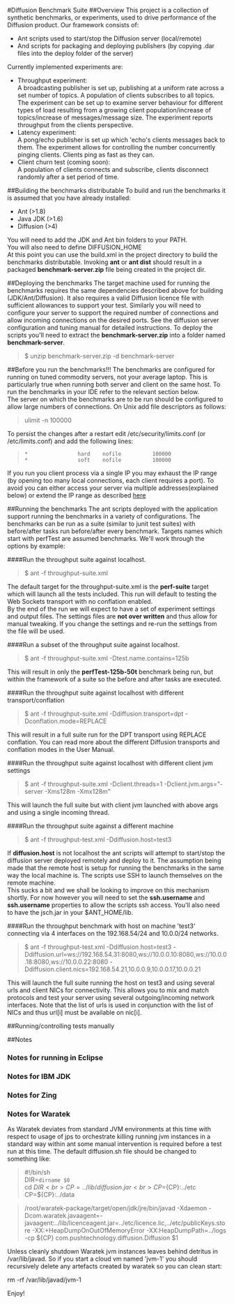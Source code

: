#Diffusion Benchmark Suite
##Overview
This project is a collection of synthetic benchmarks, or experiments, used to
drive performance of the Diffusion product. Our framework consists of:

* Ant scripts used to start/stop the Diffusion server (local/remote)
* And scripts for packaging and deploying publishers (by copying .dar files into
the deploy folder of the server)  

Currently implemented experiments are:

* Throughput experiment:<br>
    A broadcasting publisher is set up, publishing at a uniform rate across a 
    set number of topics. A population of clients subscribes to all topics. The
    experiment can be set up to examine server behaviour for different types of
    load resulting from a growing client population/increase of topics/increase
    of messages/message size. The experiment reports throughput from the clients
    perspective.
* Latency experiment:<br>
    A pong/echo publisher is set up which 'echo's clients messages back to them.
    The experiment allows for controlling the number concurrently pinging
    clients. Clients ping as fast as they can.
* Client churn test (coming soon):<br>
    A population of clients connects and subscribe, clients disconnect randomly
    after a set period of time.

##Building the benchmarks distributable
To build and run the benchmarks it is assumed that you have already installed:

* Ant (>1.8)
* Java JDK (>1.6)
* Diffusion (>4)

You will need to add the JDK and Ant bin folders to your PATH. <br>
You will also need to define DIFFUSION_HOME<br>
At this point you can use the build.xml in the project directory to build the
benchmarks distributable. Invoking __ant__ or __ant dist__ should result
in a packaged __benchmark-server.zip__ file being created in the project dir.<br>

##Deploying the benchmarks
The target machine used for running the benchmarks requires the same
dependencies described above for building (JDK/Ant/Diffusion). It also requires
a valid Diffusion licence file with sufficient allowances to support your test.
Similarly you will need to configure your server to support the required number
of connections and allow incoming connections on the desired ports. See the
diffusion server configuration and tuning manual for detailed instructions.
To deploy the scripts you'll need to extract the __benchmark-server.zip__ into
a folder named __benchmark-server__.<br>
>    $ unzip benchmark-server.zip -d benchmark-server

##Before you run the benchmarks!!!
The benchmarks are configured for running on tuned commodity servers, not your
average laptop. This is particularly true when running both server and client
on the same host. To run the benchmarks in your IDE refer to the relevant section
below.<br>
The server on which the benchmarks are to be run should be configured to allow
large numbers of connections. On Unix add file descriptors as follows:<br>
>    ulimit -n 100000

To persist the changes after a restart edit /etc/security/limits.conf (or /etc/limits.conf) and add the following lines:
>     *                hard    nofile          100000
>     *                soft    nofile          100000

If you run you client process via a single IP you may exhaust the IP range (by
opening too many local connections, each client requires a port). To
avoid you can either access your server via multiple addresses(explained below)
or extend the IP range as described [here](http://stackoverflow.com/questions/6145108/problem-running-into-java-net-bindexception-cannot-assign-requested-address)
  
##Running the benchmarks
The ant scripts deployed with the application support running the benchmarks
in a variety of configurations. The benchmarks can be run as a suite (similar
to junit test suites) with before/after tasks run before/after every benchmark.
Targets names which start with perfTest are assumed benchmarks. We'll work
through the options by example:

####Run the throughput suite against localhost.
>    $ ant -f throughput-suite.xml<br>

The default target for the throughput-suite.xml is the __perf-suite__ target
which will launch all the tests included. This run will default to testing the
Web Sockets transport with no conflation enabled.<br>
By the end of the run we will expect to have a set of experiment settings and
output files. The settings files are __not over written__ and thus allow for
manual tweaking. If you change the settings and re-run the settings from the
file will be used.

####Run a subset of the throughput suite against localhost.
>    $ ant -f throughput-suite.xml -Dtest.name.contains=125b<br>

This will result in only the __perfTest-125b-50t__ benchmark being run, but
within the framework of a suite so the before and after tasks are executed.

####Run the throughput suite against localhost with different transport/conflation
>    $ ant -f throughput-suite.xml -Ddiffusion.transport=dpt -Dconflation.mode=REPLACE<br>

This will result in a full suite run for the DPT transport using REPLACE conflation.
You can read more about the different Diffusion transports and conflation modes
in the User Manual.

####Run the throughput suite against localhost with different client jvm settings
>   $ ant -f throughput-suite.xml -Dclient.threads=1 -Dclient.jvm.args="-server -Xms128m -Xmx128m"

This will launch the full suite but with client jvm launched with above args
and using a single incoming thread.

####Run the throughput suite against a different machine
>    $ ant -f throughput-test.xml -Ddiffusion.host=test3<br>

If __diffusion.host__ is not localhost the ant scripts will attempt to
start/stop the diffusion server deployed remotely and deploy to it. The
assumption being made that the remote host is setup for running the benchmarks
in the same way the local machine is. The scripts use SSH to launch themselves
on the remote machine.<br>
This sucks a bit and we shall be looking to improve on this mechanism
shortly. For now however you will need to set the __ssh.username__ and
__ssh.username__ properties to allow the scripts ssh access. You'll also need
to have the jsch.jar in your $ANT_HOME/lib.

####Run the throughput benchmark with host on machine 'test3' connecting via 4 interfaces on the 192.168.54/24 and 10.0.0/24 networks.

>    $ ant -f throughput-test.xml -Ddiffusion.host=test3 -Ddiffusion.url=ws://192.168.54.31:8080,ws://10.0.0.10:8080,ws://10.0.0.18:8080,ws://10.0.0.22:8080 -Ddiffusion.client.nics=192.168.54.21,10.0.0.9,10.0.0.17,10.0.0.21 <br>

This will launch the full suite running the host on test3 and using several
urls and client NICs for connectivity. This allows you to mix and match
protocols and test your server using several outgoing/incoming network
interfaces. Note that the list of urls is used in conjunction with the list of
NICs and thus url[i] must be available on nic[i].

##Running/controlling tests manually


##Notes
### Notes for running in Eclipse
### Notes for IBM JDK
### Notes for Zing
### Notes for Waratek
As Waratek deviates from standard JVM environments at this time with respect to usage of jps to orchestrate
killing running jvm instances in a standard way within ant some manual intervention is required before a test
run at this time. The default diffusion.sh file should be changed to something like:

>  #!/bin/sh<br>
>  DIR=`dirname $0`<br>
>  cd $DIR<br>
>  CP=../lib/diffusion.jar<br>
>  CP=${CP}:../etc<br>
>  CP=${CP}:../data<br>

>  /root/waratek-package/target/open/jdk/jre/bin/javad -Xdaemon  -Dcom.waratek.javaagent=-javaagent:../lib/licenceagent.jar=../etc/licence.lic,../etc/publicKeys.store -XX:+HeapDumpOnOutOfMemoryError -XX:HeapDumpPath=../logs -cp ${CP} com.pushtechnology.diffusion.Diffusion $1<br>

Unless cleanly shutdown Waratek jvm instances leaves behind detritus in /var/lib/javad. So if you start
a cloud vm named 'jvm-1' you should recursively delete any artefacts created by waratek so you can clean
start:

  rm -rf /var/lib/javad/jvm-1

Enjoy!
